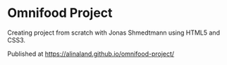 # Omnifood Project

Creating project from scratch with Jonas Shmedtmann using HTML5 and CSS3.

Published at https://alinaland.github.io/omnifood-project/


